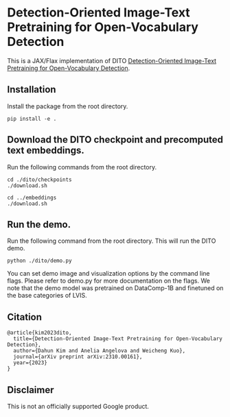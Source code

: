 # Detection-Oriented Image-Text Pretraining for Open-Vocabulary Detection

This is a JAX/Flax implementation of DITO [Detection-Oriented Image-Text Pretraining for Open-Vocabulary Detection](https://arxiv.org/abs/2310.00161).

## Installation

Install the package from the root directory.

```
pip install -e .
```

## Download the DITO checkpoint and precomputed text embeddings.
Run the following commands from the root directory.

```
cd ./dito/checkpoints
./download.sh

cd ../embeddings
./download.sh
```

## Run the demo.

Run the following command from the root directory. This will run the DITO demo.

```
python ./dito/demo.py
```

You can set demo image and visualization options by the command line flags. Please refer to demo.py for more documentation on the flags.
We note that the demo model was pretrained on DataComp-1B and finetuned on the base categories of LVIS.

## Citation
```
@article{kim2023dito,
  title={Detection-Oriented Image-Text Pretraining for Open-Vocabulary Detection},
  author={Dahun Kim and Anelia Angelova and Weicheng Kuo},
  journal={arXiv preprint arXiv:2310.00161},
  year={2023}
}
```

## Disclaimer
This is not an officially supported Google product.